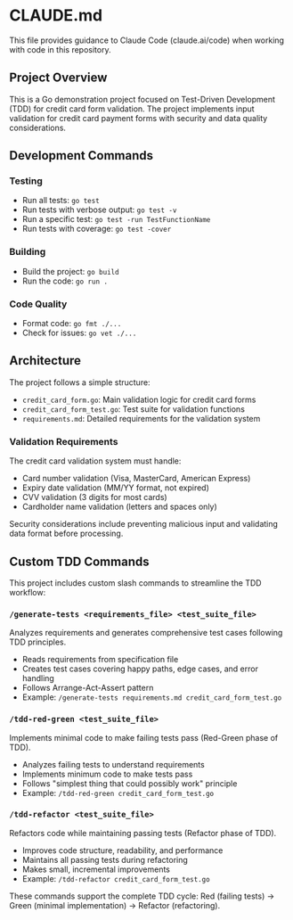# CLAUDE.md

This file provides guidance to Claude Code (claude.ai/code) when working with code in this repository.

## Project Overview

This is a Go demonstration project focused on Test-Driven Development (TDD) for credit card form validation. The project implements input validation for credit card payment forms with security and data quality considerations.

## Development Commands

### Testing

- Run all tests: `go test`
- Run tests with verbose output: `go test -v`
- Run a specific test: `go test -run TestFunctionName`
- Run tests with coverage: `go test -cover`

### Building

- Build the project: `go build`
- Run the code: `go run .`

### Code Quality

- Format code: `go fmt ./...`
- Check for issues: `go vet ./...`

## Architecture

The project follows a simple structure:

- `credit_card_form.go`: Main validation logic for credit card forms
- `credit_card_form_test.go`: Test suite for validation functions
- `requirements.md`: Detailed requirements for the validation system

### Validation Requirements

The credit card validation system must handle:

- Card number validation (Visa, MasterCard, American Express)
- Expiry date validation (MM/YY format, not expired)
- CVV validation (3 digits for most cards)
- Cardholder name validation (letters and spaces only)

Security considerations include preventing malicious input and validating data format before processing.

## Custom TDD Commands

This project includes custom slash commands to streamline the TDD workflow:

### `/generate-tests <requirements_file> <test_suite_file>`

Analyzes requirements and generates comprehensive test cases following TDD principles.

- Reads requirements from specification file
- Creates test cases covering happy paths, edge cases, and error handling
- Follows Arrange-Act-Assert pattern
- Example: `/generate-tests requirements.md credit_card_form_test.go`

### `/tdd-red-green <test_suite_file>`

Implements minimal code to make failing tests pass (Red-Green phase of TDD).

- Analyzes failing tests to understand requirements
- Implements minimum code to make tests pass
- Follows "simplest thing that could possibly work" principle
- Example: `/tdd-red-green credit_card_form_test.go`

### `/tdd-refactor <test_suite_file>`

Refactors code while maintaining passing tests (Refactor phase of TDD).

- Improves code structure, readability, and performance
- Maintains all passing tests during refactoring
- Makes small, incremental improvements
- Example: `/tdd-refactor credit_card_form_test.go`

These commands support the complete TDD cycle: Red (failing tests) → Green (minimal implementation) → Refactor (refactoring).

